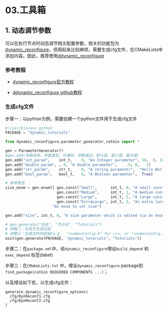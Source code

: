 # 03.工具箱

## 1. 动态调节参数 

可以在执行节点时动态调节相关配置参数，相关的功能包为[dynamic_reconfigure](http://wiki.ros.org/dynamic_reconfigure)，但用起来比较麻烦，需要生成cfg文件，在CMakeLists中添加内容。因此，推荐使用[ddynamic_reconfigure](https://github.com/pal-robotics/ddynamic_reconfigure_python)

### 参考教程

- [dynamic_reconfigure官方教程](http://wiki.ros.org/dynamic_reconfigure/Tutorials)

- [ddynamic_reconfigure github教程](https://github.com/pal-robotics/ddynamic_reconfigure_python)

### 生成cfg文件

步骤一：以python为例，需要创建一个python文件用于生成cfg文件

```python
#!/usr/bin/env python
PACKAGE = "dynamic_tutorials"

from dynamic_reconfigure.parameter_generator_catkin import *

gen = ParameterGenerator()
#gen.add(参数名称，参数类型，位掩码，参数描述，默认值，最小值，最大值)
gen.add("int_param",    int_t,    0, "An Integer parameter", 50,  0, 100)
gen.add("double_param", , 0, "A double parameter",    .5, 0,   1)
gen.add("str_param",    str_t,    0, "A string parameter",  "Hello World")
gen.add("bool_param",   bool_t,   0, "A Boolean parameter",  True)

# 枚举类型
size_enum = gen.enum([ gen.const("Small",      int_t, 0, "A small constant"),
                       gen.const("Medium",     int_t, 1, "A medium constant"),
                       gen.const("Large",      int_t, 2, "A large constant"),
                       gen.const("ExtraLarge", int_t, 3, "An extra large constant")],
                     "An enum to set size")

gen.add("size", int_t, 0, "A size parameter which is edited via an enum", 1, 0, 3, edit_method=size_enum)

# gen.generate("包名", "节点名", "Tutorials")
# 参数二：仅用于生成文档
# 参数三：生成文件的前缀(e.g.  "<name>Config.h" for c++, or "<name>Config.py" for python
exit(gen.generate(PACKAGE, "dynamic_tutorials", "Tutorials"))
```

步骤二：在`package.xml`中，给`dynamic_reconfigure`增设`build_depend` 和`exec_depend` 标签(label)

步骤三：在`CMakeLists.txt` 中，增设`dynamic_reconfigure` package到`find_package(catkin REQUIRED COMPONENTS ...)`；

以及增设如下宏，以生成cfg文件：

```
generate_dynamic_reconfigure_options(
  cfg/DynReconf1.cfg
  cfg/DynReconf2.cfg
)
```



